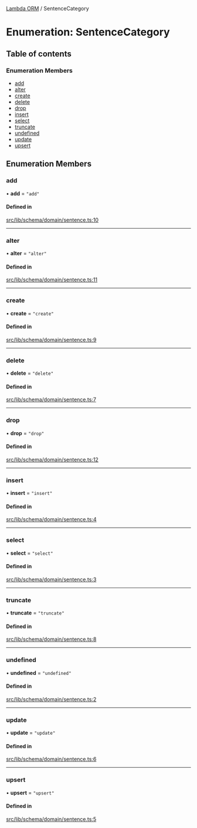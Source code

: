 [Lambda ORM](../README.md) / SentenceCategory

# Enumeration: SentenceCategory

## Table of contents

### Enumeration Members

- [add](SentenceCategory.md#add)
- [alter](SentenceCategory.md#alter)
- [create](SentenceCategory.md#create)
- [delete](SentenceCategory.md#delete)
- [drop](SentenceCategory.md#drop)
- [insert](SentenceCategory.md#insert)
- [select](SentenceCategory.md#select)
- [truncate](SentenceCategory.md#truncate)
- [undefined](SentenceCategory.md#undefined)
- [update](SentenceCategory.md#update)
- [upsert](SentenceCategory.md#upsert)

## Enumeration Members

### add

• **add** = ``"add"``

#### Defined in

[src/lib/schema/domain/sentence.ts:10](https://github.com/lambda-orm/lambdaorm-base/blob/7ea443d3ebae76b8fea45044f8a52e5d45444f32/src/lib/schema/domain/sentence.ts#L10)

___

### alter

• **alter** = ``"alter"``

#### Defined in

[src/lib/schema/domain/sentence.ts:11](https://github.com/lambda-orm/lambdaorm-base/blob/7ea443d3ebae76b8fea45044f8a52e5d45444f32/src/lib/schema/domain/sentence.ts#L11)

___

### create

• **create** = ``"create"``

#### Defined in

[src/lib/schema/domain/sentence.ts:9](https://github.com/lambda-orm/lambdaorm-base/blob/7ea443d3ebae76b8fea45044f8a52e5d45444f32/src/lib/schema/domain/sentence.ts#L9)

___

### delete

• **delete** = ``"delete"``

#### Defined in

[src/lib/schema/domain/sentence.ts:7](https://github.com/lambda-orm/lambdaorm-base/blob/7ea443d3ebae76b8fea45044f8a52e5d45444f32/src/lib/schema/domain/sentence.ts#L7)

___

### drop

• **drop** = ``"drop"``

#### Defined in

[src/lib/schema/domain/sentence.ts:12](https://github.com/lambda-orm/lambdaorm-base/blob/7ea443d3ebae76b8fea45044f8a52e5d45444f32/src/lib/schema/domain/sentence.ts#L12)

___

### insert

• **insert** = ``"insert"``

#### Defined in

[src/lib/schema/domain/sentence.ts:4](https://github.com/lambda-orm/lambdaorm-base/blob/7ea443d3ebae76b8fea45044f8a52e5d45444f32/src/lib/schema/domain/sentence.ts#L4)

___

### select

• **select** = ``"select"``

#### Defined in

[src/lib/schema/domain/sentence.ts:3](https://github.com/lambda-orm/lambdaorm-base/blob/7ea443d3ebae76b8fea45044f8a52e5d45444f32/src/lib/schema/domain/sentence.ts#L3)

___

### truncate

• **truncate** = ``"truncate"``

#### Defined in

[src/lib/schema/domain/sentence.ts:8](https://github.com/lambda-orm/lambdaorm-base/blob/7ea443d3ebae76b8fea45044f8a52e5d45444f32/src/lib/schema/domain/sentence.ts#L8)

___

### undefined

• **undefined** = ``"undefined"``

#### Defined in

[src/lib/schema/domain/sentence.ts:2](https://github.com/lambda-orm/lambdaorm-base/blob/7ea443d3ebae76b8fea45044f8a52e5d45444f32/src/lib/schema/domain/sentence.ts#L2)

___

### update

• **update** = ``"update"``

#### Defined in

[src/lib/schema/domain/sentence.ts:6](https://github.com/lambda-orm/lambdaorm-base/blob/7ea443d3ebae76b8fea45044f8a52e5d45444f32/src/lib/schema/domain/sentence.ts#L6)

___

### upsert

• **upsert** = ``"upsert"``

#### Defined in

[src/lib/schema/domain/sentence.ts:5](https://github.com/lambda-orm/lambdaorm-base/blob/7ea443d3ebae76b8fea45044f8a52e5d45444f32/src/lib/schema/domain/sentence.ts#L5)

